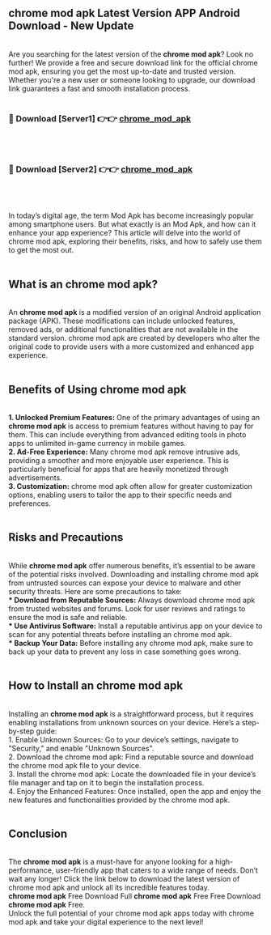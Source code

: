 ## chrome mod apk Latest Version APP Android Download - New Update
<br>
Are you searching for the latest version of the <strong>chrome mod apk</strong>? Look no further! We provide a free and secure download link for the official chrome mod apk, ensuring you get the most up-to-date and trusted version. Whether you're a new user or someone looking to upgrade, our download link guarantees a fast and smooth installation process.
<br>
<br>
<h3>🔴 Download [Server1] 👉👉 <a href="https://modyolo.store/chrome+mod+apk">chrome_mod_apk</a></h3><br>
<br>
<h3>🔴 Download [Server2] 👉👉 <a href="https://modyolo.store/chrome+mod+apk">chrome_mod_apk</a></h3><br>
<br>
<br>
In today’s digital age, the term Mod Apk has become increasingly popular among smartphone users. But what exactly is an Mod Apk, and how can it enhance your app experience? This article will delve into the world of chrome mod apk, exploring their benefits, risks, and how to safely use them to get the most out.
<br>
<br>
<h2>What is an chrome mod apk?</h2>
<br>
An <strong>chrome mod apk</strong> is a modified version of an original Android application package (APK). These modifications can include unlocked features, removed ads, or additional functionalities that are not available in the standard version. chrome mod apk are created by developers who alter the original code to provide users with a more customized and enhanced app experience.
<br>
<br>
<h2>Benefits of Using chrome mod apk</h2>
<br>
<strong> 1. Unlocked Premium Features:</strong> One of the primary advantages of using an <strong>chrome mod apk</strong> is access to premium features without having to pay for them. This can include everything from advanced editing tools in photo apps to unlimited in-game currency in mobile games.
<br>
<strong> 2. Ad-Free Experience:</strong> Many chrome mod apk remove intrusive ads, providing a smoother and more enjoyable user experience. This is particularly beneficial for apps that are heavily monetized through advertisements.
<br>
<strong> 3. Customization:</strong> chrome mod apk often allow for greater customization options, enabling users to tailor the app to their specific needs and preferences.
<br>
<br>
<h2>Risks and Precautions</h2>
<br>
While <strong>chrome mod apk</strong> offer numerous benefits, it’s essential to be aware of the potential risks involved. Downloading and installing chrome mod apk from untrusted sources can expose your device to malware and other security threats. Here are some precautions to take:
<br>
<strong> * Download from Reputable Sources:</strong> Always download chrome mod apk from trusted websites and forums. Look for user reviews and ratings to ensure the mod is safe and reliable.
<br>
<strong> * Use Antivirus Software:</strong> Install a reputable antivirus app on your device to scan for any potential threats before installing an chrome mod apk.
<br>
<strong> * Backup Your Data:</strong> Before installing any chrome mod apk, make sure to back up your data to prevent any loss in case something goes wrong.
<br>
<br>
<h2>How to Install an chrome mod apk</h2>
<br>
Installing an <strong>chrome mod apk</strong> is a straightforward process, but it requires enabling installations from unknown sources on your device. Here’s a step-by-step guide:
<br>
 1. Enable Unknown Sources: Go to your device’s settings, navigate to "Security," and enable "Unknown Sources".
<br>
 2. Download the chrome mod apk: Find a reputable source and download the chrome mod apk file to your device.
<br>
 3. Install the chrome mod apk: Locate the downloaded file in your device’s file manager and tap on it to begin the installation process.
<br>
 4. Enjoy the Enhanced Features: Once installed, open the app and enjoy the new features and functionalities provided by the chrome mod apk.
<br>
<br>
<h2><strong>Conclusion</strong></h2>
<br>
The <strong>chrome mod apk</strong> is a must-have for anyone looking for a high-performance, user-friendly app that caters to a wide range of needs. Don’t wait any longer! Click the link below to download the latest version of chrome mod apk and unlock all its incredible features today.
<br>
<strong>chrome mod apk</strong> Free Download Full <strong>chrome mod apk</strong> Free Free Download <strong>chrome mod apk</strong> Free.
<br>
Unlock the full potential of your chrome mod apk apps today with chrome mod apk and take your digital experience to the next level!